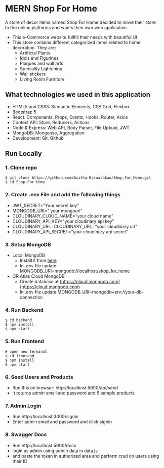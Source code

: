 # MERN Shop For Home

A store of decor items named Shop For Home decided to move  their store to the online platforms and wants their own web application.
- This e-Commerce website fullfill their needs with beautiful UI
- This store contains different categorized items related to home decoration.
They are:
    - Artificial Plants
    - Idols and Figurines
    - Plaques and wall arts
    - Speciality Lightening
    - Wall stickers
    - Living Room Furniture



## What technologies we used in this application

- HTML5 and CSS3: Semantic Elements, CSS Grid, Flexbox
- Bootstrap 5 
- React: Components, Props, Events, Hooks, Router, Axios
- Context API: Store, Reducers, Actions
- Node & Express: Web API, Body Parser, File Upload, JWT
- MongoDB: Mongoose, Aggregation
- Development: Git, Github

## Run Locally

### 1. Clone repo

```
$ git clone https://github.com/Asitha-Karnatakam/Shop_For_Home.git
$ cd Shop-For-Home
```

### 2. Create .env File and add the following things
  - JWT_SECRET="Your secret key"
  - MONGODB_URI=" your mongourl"
  - CLOUDINARY_CLOUD_NAME="your cloud name"
  - CLOUDINARY_API_KEY="your cloudinary api key"
  - CLOUDINARY_URL=CLOUDINARY_URL="your cloudinary url"
  - CLOUDINARY_API_SECRET="your cloudinary api secret"

### 3. Setup MongoDB

- Local MongoDB
  - Install it from [here](https://www.mongodb.com/try/download/community)
  - In .env file update MONGODB_URI=mongodb://localhost/shop_for_home
- OR Atlas Cloud MongoDB
  - Create database at [https://cloud.mongodb.com](https://cloud.mongodb.com)
  - In .env file update MONGODB_URI=mongodb+srv://your-db-connection

### 4. Run Backend

```
$ cd backend
$ npm install
$ npm start
```

### 5. Run Frontend

```
# open new terminal
$ cd frontend
$ npm install
$ npm start
```

### 6. Seed Users and Products

- Run this on browser: http://localhost:5000/api/seed
- It returns admin email and password and 6 sample products


### 7. Admin Login

- Run http://localhost:3000/signin
- Enter admin email and password and click signin

### 8. Swagger Docs
- Run http://localhost:5000/docs
- login as admin using admin data in data.js
- and paste the token in authorized area and perform crud on users using their ID
